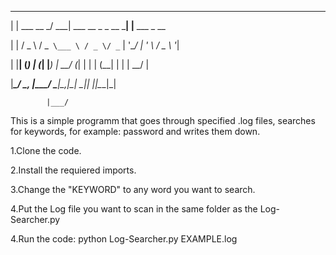  _                ____                      _               
 
| |    ___   __ _/ ___|  ___  __ _ _ __ ___| |__   ___ _ __ 

| |   / _ \ / _` \___ \ / _ \/ _` | '__/ __| '_ \ / _ \ '__|

| |__| (_) | (_| |___) |  __/ (_| | | | (__| | | |  __/ |  

|_____\___/ \__, |____/ \___|\__,_|_|  \___|_| |_|\___|_|   

            |___/                                           
            
            
This is a simple programm that goes through specified .log files, searches for keywords, for example: password and writes them down.


1.Clone the code.

2.Install the requiered imports.

3.Change the "KEYWORD" to any word you want to search.

4.Put the Log file you want to scan in the same folder as the Log-Searcher.py

4.Run the code: python Log-Searcher.py EXAMPLE.log
